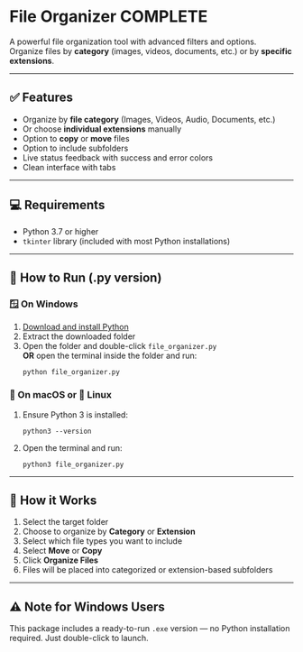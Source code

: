 # File Organizer COMPLETE

A powerful file organization tool with advanced filters and options.  
Organize files by **category** (images, videos, documents, etc.) or by **specific extensions**.

---

## ✅ Features

- Organize by **file category** (Images, Videos, Audio, Documents, etc.)
- Or choose **individual extensions** manually
- Option to **copy** or **move** files
- Option to include subfolders
- Live status feedback with success and error colors
- Clean interface with tabs

---

## 💻 Requirements

- Python 3.7 or higher
- `tkinter` library (included with most Python installations)

---

## 🚀 How to Run (.py version)

### 🪟 On Windows

1. [Download and install Python](https://www.python.org/downloads/)
2. Extract the downloaded folder
3. Open the folder and double-click `file_organizer.py`  
   **OR** open the terminal inside the folder and run:
   ```
   python file_organizer.py
   ```

### 🍎 On macOS or 🐧 Linux

1. Ensure Python 3 is installed:
   ```
   python3 --version
   ```
2. Open the terminal and run:
   ```
   python3 file_organizer.py
   ```

---

## 📝 How it Works

1. Select the target folder
2. Choose to organize by **Category** or **Extension**
3. Select which file types you want to include
4. Select **Move** or **Copy**
5. Click **Organize Files**
6. Files will be placed into categorized or extension-based subfolders

---

## ⚠️ Note for Windows Users

This package includes a ready-to-run `.exe` version — no Python installation required.
Just double-click to launch.
